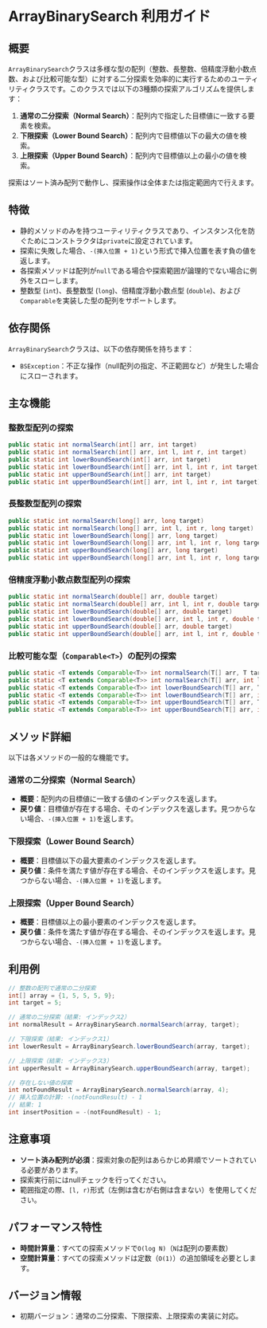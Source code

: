 # ArrayBinarySearch 利用ガイド

## 概要
`ArrayBinarySearch`クラスは多様な型の配列（整数、長整数、倍精度浮動小数点数、および比較可能な型）に対する二分探索を効率的に実行するためのユーティリティクラスです。このクラスでは以下の3種類の探索アルゴリズムを提供します：
1. **通常の二分探索（Normal Search）**：配列内で指定した目標値に一致する要素を検索。
2. **下限探索（Lower Bound Search）**：配列内で目標値以下の最大の値を検索。
3. **上限探索（Upper Bound Search）**：配列内で目標値以上の最小の値を検索。

探索はソート済み配列で動作し、探索操作は全体または指定範囲内で行えます。

## 特徴
- 静的メソッドのみを持つユーティリティクラスであり、インスタンス化を防ぐためにコンストラクタは`private`に設定されています。
- 探索に失敗した場合、`-(挿入位置 + 1)`という形式で挿入位置を表す負の値を返します。
- 各探索メソッドは配列が`null`である場合や探索範囲が論理的でない場合に例外をスローします。
- 整数型 (`int`)、長整数型 (`long`)、倍精度浮動小数点型 (`double`)、および`Comparable`を実装した型の配列をサポートします。

## 依存関係
`ArrayBinarySearch`クラスは、以下の依存関係を持ちます：
- `BSException`：不正な操作（null配列の指定、不正範囲など）が発生した場合にスローされます。

## 主な機能
### 整数型配列の探索
```java
public static int normalSearch(int[] arr, int target)
public static int normalSearch(int[] arr, int l, int r, int target)
public static int lowerBoundSearch(int[] arr, int target)
public static int lowerBoundSearch(int[] arr, int l, int r, int target)
public static int upperBoundSearch(int[] arr, int target)
public static int upperBoundSearch(int[] arr, int l, int r, int target)
```

### 長整数型配列の探索
```java
public static int normalSearch(long[] arr, long target)
public static int normalSearch(long[] arr, int l, int r, long target)
public static int lowerBoundSearch(long[] arr, long target)
public static int lowerBoundSearch(long[] arr, int l, int r, long target)
public static int upperBoundSearch(long[] arr, long target)
public static int upperBoundSearch(long[] arr, int l, int r, long target)
```

### 倍精度浮動小数点数型配列の探索
```java
public static int normalSearch(double[] arr, double target)
public static int normalSearch(double[] arr, int l, int r, double target)
public static int lowerBoundSearch(double[] arr, double target)
public static int lowerBoundSearch(double[] arr, int l, int r, double target)
public static int upperBoundSearch(double[] arr, double target)
public static int upperBoundSearch(double[] arr, int l, int r, double target)
```

### 比較可能な型（`Comparable<T>`）の配列の探索
```java
public static <T extends Comparable<T>> int normalSearch(T[] arr, T target)
public static <T extends Comparable<T>> int normalSearch(T[] arr, int l, int r, T target)
public static <T extends Comparable<T>> int lowerBoundSearch(T[] arr, T target)
public static <T extends Comparable<T>> int lowerBoundSearch(T[] arr, int l, int r, T target)
public static <T extends Comparable<T>> int upperBoundSearch(T[] arr, T target)
public static <T extends Comparable<T>> int upperBoundSearch(T[] arr, int l, int r, T target)
```

## メソッド詳細
以下は各メソッドの一般的な機能です。

### 通常の二分探索（Normal Search）
- **概要**：配列内の目標値に一致する値のインデックスを返します。
- **戻り値**：目標値が存在する場合、そのインデックスを返します。見つからない場合、`-(挿入位置 + 1)`を返します。

### 下限探索（Lower Bound Search）
- **概要**：目標値以下の最大要素のインデックスを返します。
- **戻り値**：条件を満たす値が存在する場合、そのインデックスを返します。見つからない場合、`-(挿入位置 + 1)`を返します。

### 上限探索（Upper Bound Search）
- **概要**：目標値以上の最小要素のインデックスを返します。
- **戻り値**：条件を満たす値が存在する場合、そのインデックスを返します。見つからない場合、`-(挿入位置 + 1)`を返します。

## 利用例
```java
// 整数の配列で通常の二分探索
int[] array = {1, 5, 5, 5, 9};
int target = 5;

// 通常の二分探索（結果: インデックス2）
int normalResult = ArrayBinarySearch.normalSearch(array, target);

// 下限探索（結果: インデックス1）
int lowerResult = ArrayBinarySearch.lowerBoundSearch(array, target);

// 上限探索（結果: インデックス3）
int upperResult = ArrayBinarySearch.upperBoundSearch(array, target);

// 存在しない値の探索
int notFoundResult = ArrayBinarySearch.normalSearch(array, 4);
// 挿入位置の計算: -(notFoundResult) - 1
// 結果: 1
int insertPosition = -(notFoundResult) - 1;
```

## 注意事項
- **ソート済み配列が必須**：探索対象の配列はあらかじめ昇順でソートされている必要があります。
- 探索実行前にはnullチェックを行ってください。
- 範囲指定の際、`[l, r)`形式（左側は含むが右側は含まない）を使用してください。

## パフォーマンス特性
- **時間計算量**：すべての探索メソッドで`O(log N)`（`N`は配列の要素数）
- **空間計算量**：すべての探索メソッドは定数（`O(1)`）の追加領域を必要とします。

## バージョン情報
- 初期バージョン：通常の二分探索、下限探索、上限探索の実装に対応。